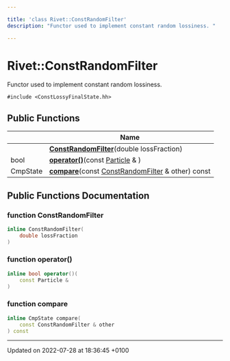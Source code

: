 ```yaml
---

title: 'class Rivet::ConstRandomFilter'
description: "Functor used to implement constant random lossiness. "

---
```


# Rivet::ConstRandomFilter



Functor used to implement constant random lossiness. 


`#include <ConstLossyFinalState.hh>`

## Public Functions

|                | Name           |
| -------------- | -------------- |
| | **[ConstRandomFilter](/documentation/code/classes/classrivet_1_1constrandomfilter/#function-constrandomfilter)**(double lossFraction) |
| bool | **[operator()](/documentation/code/classes/classrivet_1_1constrandomfilter/#function-operator())**(const <a href="/documentation/code/classes/classrivet_1_1particle/">Particle</a> & ) |
| CmpState | **[compare](/documentation/code/classes/classrivet_1_1constrandomfilter/#function-compare)**(const <a href="/documentation/code/classes/classrivet_1_1constrandomfilter/">ConstRandomFilter</a> & other) const |

## Public Functions Documentation

### function ConstRandomFilter

```cpp
inline ConstRandomFilter(
    double lossFraction
)
```


### function operator()

```cpp
inline bool operator()(
    const Particle & 
)
```


### function compare

```cpp
inline CmpState compare(
    const ConstRandomFilter & other
) const
```


-------------------------------

Updated on 2022-07-28 at 18:36:45 +0100
